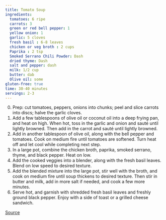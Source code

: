 ```yaml
---
title: Tomato Soup
ingredients:
  tomatoes: 6 ripe
  carrots: 3
  green or red bell pepper: 1
  yellow onion: 1
  garlic: 5 cloves
  fresh basil : 6-8 leaves
  chicken or veg broth : 2 cups
  Paprika : 2 tsp
  Smoked Serrano Chili Powder: Dash
  dried thyme: Dash
  salt and pepper: dash
  milk: 1/2 cup
  butter: dab
  Olive oil: some
gluten-free: true
time: 30-40 minutes
servings: 2-3
---
```


0. Prep: cut tomatoes, peppers, onions into chunks; peel and slice carrots into discs; halve the garlic cloves.
1. Add a few tablespoons of olive oil or coconut oil into a deep frying pan, and heat on high. When hot, toss in the garlic and onion and sauté until lightly browned. Then add in the carrot and sauté until lightly browned.
2. Add in another tablespoon of olive oil, along with the bell pepper and tomatoes. Cook on medium fire until tomatoes are softened. Turn heat off and let cool while completing next step.
3. In a large pot, combine the chicken broth, paprika, smoked serrano, thyme, and black pepper. Heat on low.
4. Add the cooked veggies into a blender, along with the fresh basil leaves. Blend on low speed to desired texture.
5. Add the blended mixture into the large pot, stir well with the broth, and cook on medium fire until soup thickens to desired texture. Then stir in butter and milk, add in more salt if needed, and cook a few more minutes.
6. Serve hot, and garnish with shredded fresh basil leaves and freshly ground black pepper. Enjoy with a side of toast or a grilled cheese sandwich.

[Source](http://blog.seasonwithspice.com/2012/08/homemade-tomato-basil-soup-recipe.html)


